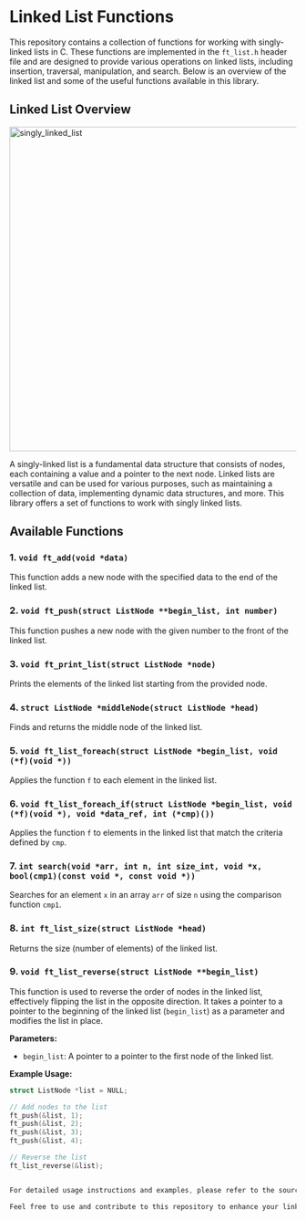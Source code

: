 # Linked List Functions

This repository contains a collection of functions for working with singly-linked lists in C. These functions are implemented in the `ft_list.h` header file and are designed to provide various operations on linked lists, including insertion, traversal, manipulation, and search. Below is an overview of the linked list and some of the useful functions available in this library.

## Linked List Overview
<img width="569" alt="singly_linked_list" src="https://github.com/Madmohammed22/Linked-list/assets/121677014/7e877c92-1597-4302-8b84-12cdcd4084b9">

A singly-linked list is a fundamental data structure that consists of nodes, each containing a value and a pointer to the next node. Linked lists are versatile and can be used for various purposes, such as maintaining a collection of data, implementing dynamic data structures, and more. This library offers a set of functions to work with singly linked lists.

## Available Functions

### 1. `void ft_add(void *data)`

This function adds a new node with the specified data to the end of the linked list.

### 2. `void ft_push(struct ListNode **begin_list, int number)`

This function pushes a new node with the given number to the front of the linked list.

### 3. `void ft_print_list(struct ListNode *node)`

Prints the elements of the linked list starting from the provided node.

### 4. `struct ListNode *middleNode(struct ListNode *head)`

Finds and returns the middle node of the linked list.

### 5. `void ft_list_foreach(struct ListNode *begin_list, void (*f)(void *))`

Applies the function `f` to each element in the linked list.

### 6. `void ft_list_foreach_if(struct ListNode *begin_list, void (*f)(void *), void *data_ref, int (*cmp)())`

Applies the function `f` to elements in the linked list that match the criteria defined by `cmp`.

### 7. `int search(void *arr, int n, int size_int, void *x, bool(cmp1)(const void *, const void *))`

Searches for an element `x` in an array `arr` of size `n` using the comparison function `cmp1`.

### 8. `int ft_list_size(struct ListNode *head)`

Returns the size (number of elements) of the linked list.

### 9. `void ft_list_reverse(struct ListNode **begin_list)`

This function is used to reverse the order of nodes in the linked list, effectively flipping the list in the opposite direction. It takes a pointer to a pointer to the beginning of the linked list (`begin_list`) as a parameter and modifies the list in place.

**Parameters:**
- `begin_list`: A pointer to a pointer to the first node of the linked list.

**Example Usage:**

```c
struct ListNode *list = NULL;

// Add nodes to the list
ft_push(&list, 1);
ft_push(&list, 2);
ft_push(&list, 3);
ft_push(&list, 4);

// Reverse the list
ft_list_reverse(&list);


For detailed usage instructions and examples, please refer to the source code and comments in the `ft_list.h` file.

Feel free to use and contribute to this repository to enhance your linked list operations in C.
